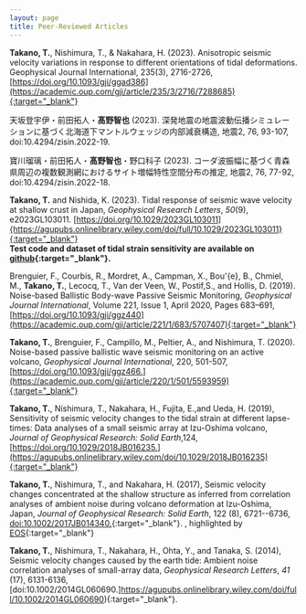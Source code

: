 ```yaml
---
layout: page
title: Peer-Reviewed Articles
---
```


**Takano, T.**, Nishimura, T., & Nakahara, H. (2023). Anisotropic seismic velocity variations in response to different orientations of tidal deformations. Geophysical Journal International, 235(3), 2716-2726, [https://doi.org/10.1093/gji/ggad386](https://academic.oup.com/gji/article/235/3/2716/7288685){:target="_blank"}

天坂登宇伊・前田拓人・**髙野智也** (2023). 深発地震の地震波動伝播シミュレーションに基づく北海道下マントルウェッジの内部減衰構造, 地震2, 76, 93-107, doi:10.4294/zisin.2022-19.

寶川瑠璃・前田拓人・**髙野智也**・野口科子 (2023). コーダ波振幅に基づく青森県周辺の複数観測網におけるサイト増幅特性空間分布の推定, 地震2, 76, 77-92, doi:10.4294/zisin.2022-18.

**Takano, T.** and Nishida, K. (2023). Tidal response of seismic wave velocity at shallow crust in Japan, *Geophysical Research Letters*, *50*(9), e2023GL103011. [https://doi.org/10.1029/2023GL103011]{https://agupubs.onlinelibrary.wiley.com/doi/full/10.1029/2023GL103011}{:target="_blank"}    
**Test code and dataset of tidal strain sensitivity are available on [github](https://github.com/tomoyatakano/Takano-Nishida2023){:target="_blank"}.**


Brenguier, F., Courbis, R.,  Mordret, A., Campman, X., Bou\'{e}, B., Chmiel, M., **Takano, T.**, Lecocq, T., Van der Veen, W., Postif,S., and Hollis, D. (2019). Noise-based Ballistic Body-wave Passive Seismic Monitoring, *Geophysical Journal International*, Volume 221, Issue 1, April 2020, Pages 683–691, [https://doi.org/10.1093/gji/ggz440](https://academic.oup.com/gji/article/221/1/683/5707407){:target="_blank"}

**Takano, T.**, Brenguier, F., Campillo, M., Peltier, A., and Nishimura, T. (2020). Noise-based passive ballistic wave seismic monitoring on an active volcano, *Geophysical Journal International*, 220, 501-507, [https://doi.org/10.1093/gji/ggz466.](https://academic.oup.com/gji/article/220/1/501/5593959){:target="_blank"} 

**Takano, T.**, Nishimura, T., Nakahara, H., Fujita, E.,and Ueda, H. (2019), Sensitivity of seismic velocity changes to the tidal strain at different lapse-times: Data analyses of a small seismic array at Izu-Oshima volcano, *Journal of Geophysical Research: Solid Earth*,124,[https://doi.org/10.1029/2018JB016235.](https://agupubs.onlinelibrary.wiley.com/doi/10.1029/2018JB016235){:target="_blank"}

**Takano, T.**, Nishimura, T., and Nakahara, H. (2017), Seismic velocity changes concentrated at the shallow structure as inferred from correlation analyses of ambient noise during volcano deformation at Izu-Oshima, Japan, *Journal of Geophysical Research: Solid Earth*, 122 (8), 6721--6736, [doi:10.1002/2017JB014340.](https://agupubs.onlinelibrary.wiley.com/doi/full/10.1002/2017JB014340){:target="_blank"}. , highlighted by [EOS](https://eos.org/research-spotlights/quiet-volcanic-activity-changes-speed-of-ambient-seismic-waves){:target="_blank"}

**Takano, T.**, Nishimura, T., Nakahara, H., Ohta, Y., and Tanaka, S. (2014), Seismic velocity changes caused by the earth tide: Ambient noise correlation analyses of small-array data,  *Geophysical Research Letters*, *41* (17), 6131-6136, [doi:10.1002/2014GL060690.]https://agupubs.onlinelibrary.wiley.com/doi/full/10.1002/2014GL060690){:target="_blank"}. 

